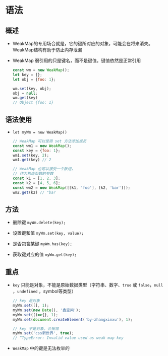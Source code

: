 # 语法

## 概述

+ WeakMap的专用场合就是，它的键所对应的对象，可能会在将来消失。WeakMap结构有助于防止内存泄漏

+ WeakMap 弱引用的只是键名，而不是键值。键值依然是正常引用

  ```js
  const wm = new WeakMap();
  let key = {};
  let obj = {foo: 1};

  wm.set(key, obj);
  obj = null;
  wm.get(key)
  // Object {foo: 1}
  ```

## 语法使用

+ `let myWm = new WeakMap()`

  ```js
  // WeakMap 可以使用 set 方法添加成员
  const wm1 = new WeakMap();
  const key = {foo: 1};
  wm1.set(key, 2);
  wm1.get(key) // 2

  // WeakMap 也可以接受一个数组，
  // 作为构造函数的参数
  const k1 = [1, 2, 3];
  const k2 = [4, 5, 6];
  const wm2 = new WeakMap([[k1, 'foo'], [k2, 'bar']]);
  wm2.get(k2) // "bar
  ```

## 方法

+ 删除键 `myWm.delete(key);`

+ 设置键和值 `myWm.set(key, value);`

+ 是否包含某键 `myWm.has(key);`

+ 获取键对应的值 `myWm.get(key);`

## 重点

+ `key` 只能是对象，不能是原始数据类型（字符串、数字、`true` 或 `false`，`null` ，`undefined` ，symbol等类型）

  ```js
  // key 是对象
  myWm.set([], 1);
  myWm.set(new Date(), '鑫空间');
  myWm.set(()=>{}, 1);
  myWm.set(document.createElement('by-zhangxinxu'), 1);
  ```

  ```js
  // key 不是对象。会报错
  myWm.set('css新世界', true);
  // “TypeError: Invalid value used as weak map key
  ```

+ `WeakMap` 中的键是无法枚举的
